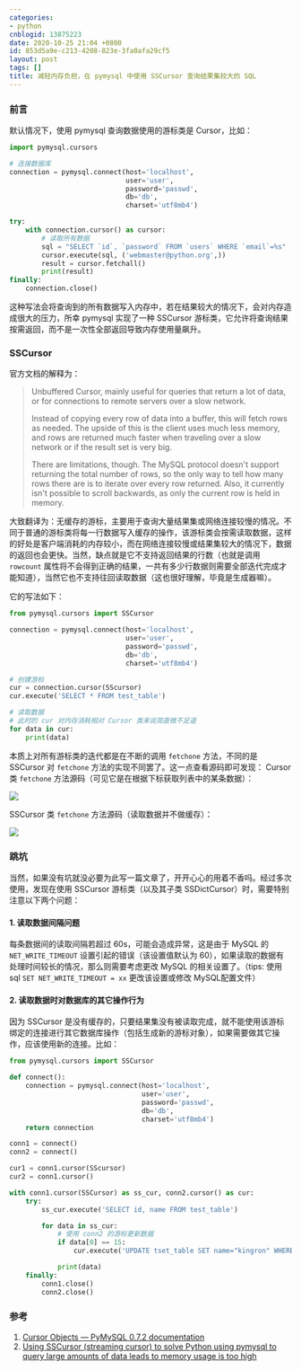 ```yaml
---
categories:
- python
cnblogid: 13875223
date: 2020-10-25 21:04 +0800
id: 853d5a9e-c213-4208-823e-3fa0afa29cf5
layout: post
tags: []
title: 减轻内存负担，在 pymysql 中使用 SSCursor 查询结果集较大的 SQL
---
```


### 前言

默认情况下，使用 pymysql 查询数据使用的游标类是 Cursor，比如：

```python
import pymysql.cursors

# 连接数据库
connection = pymysql.connect(host='localhost',
                             user='user',
                             password='passwd',
                             db='db',
                             charset='utf8mb4')

try:
    with connection.cursor() as cursor:
        # 读取所有数据
        sql = "SELECT `id`, `password` FROM `users` WHERE `email`=%s"
        cursor.execute(sql, ('webmaster@python.org',))
        result = cursor.fetchall()
        print(result)
finally:
    connection.close()
```

这种写法会将查询到的所有数据写入内存中，若在结果较大的情况下，会对内存造成很大的压力，所幸 pymysql 实现了一种 SSCursor 游标类，它允许将查询结果按需返回，而不是一次性全部返回导致内存使用量飙升。

### SSCursor

官方文档的解释为：

> Unbuffered Cursor, mainly useful for queries that return a lot of data,
> or for connections to remote servers over a slow network.
>
> Instead of copying every row of data into a buffer, this will fetch
> rows as needed. The upside of this is the client uses much less memory,
> and rows are returned much faster when traveling over a slow network
> or if the result set is very big.
>
> There are limitations, though. The MySQL protocol doesn't support
> returning the total number of rows, so the only way to tell how many rows
> there are is to iterate over every row returned. Also, it currently isn't
> possible to scroll backwards, as only the current row is held in memory.

大致翻译为：无缓存的游标，主要用于查询大量结果集或网络连接较慢的情况。不同于普通的游标类将每一行数据写入缓存的操作，该游标类会按需读取数据，这样的好处是客户端消耗的内存较小，而在网络连接较慢或结果集较大的情况下，数据的返回也会更快。当然，缺点就是它不支持返回结果的行数（也就是调用 `rowcount` 属性将不会得到正确的结果，一共有多少行数据则需要全部迭代完成才能知道），当然它也不支持往回读取数据（这也很好理解，毕竟是生成器嘛）。

它的写法如下：

```python
from pymysql.cursors import SSCursor

connection = pymysql.connect(host='localhost',
                             user='user',
                             password='passwd',
                             db='db',
                             charset='utf8mb4')

# 创建游标
cur = connection.cursor(SScursor)
cur.execute('SELECT * FROM test_table')

# 读取数据
# 此时的 cur 对内存消耗相对 Cursor 类来说简直微不足道
for data in cur:
    print(data)
```
本质上对所有游标类的迭代都是在不断的调用 `fetchone` 方法，不同的是 SSCursor 对 `fetchone` 方法的实现不同罢了。这一点查看源码即可发现：
Cursor 类 `fetchone` 方法源码（可见它是在根据下标获取列表中的某条数据）：

![](https://raw.githubusercontent.com/kingron117/pics/master/for/pylittleimage-20201025192721127.png)

SSCursor 类 `fetchone` 方法源码（读取数据并不做缓存）：

![](https://raw.githubusercontent.com/kingron117/pics/master/for/pylittleimage-20201025192825032.png)

### 跳坑

当然，如果没有坑就没必要为此写一篇文章了，开开心心的用着不香吗。经过多次使用，发现在使用 SSCursor 游标类（以及其子类 SSDictCursor）时，需要特别注意以下两个问题：

#### 1. 读取数据间隔问题

每条数据间的读取间隔若超过 60s，可能会造成异常，这是由于 MySQL 的 `NET_WRITE_TIMEOUT` 设置引起的错误（该设置值默认为 60），如果读取的数据有处理时间较长的情况，那么则需要考虑更改 MySQL 的相关设置了。（tips: 使用 sql `SET NET_WRITE_TIMEOUT = xx` 更改该设置或修改 MySQL配置文件）

#### 2. 读取数据时对数据库的其它操作行为

因为 SSCursor 是没有缓存的，只要结果集没有被读取完成，就不能使用该游标绑定的连接进行其它数据库操作（包括生成新的游标对象），如果需要做其它操作，应该使用新的连接。比如：

```python
from pymysql.cursors import SSCursor

def connect():
    connection = pymysql.connect(host='localhost',
                                 user='user',
                                 password='passwd',
                                 db='db',
                                 charset='utf8mb4')
    return connection

conn1 = connect()
conn2 = connect()

cur1 = conn1.cursor(SScursor)
cur2 = conn1.cursor()

with conn1.cursor(SSCursor) as ss_cur, conn2.cursor() as cur:
	try:
        ss_cur.execute('SELECT id, name FROM test_table')

        for data in ss_cur:
            # 使用 conn2 的游标更新数据
            if data[0] == 15:
                cur.execute('UPDATE tset_table SET name="kingron" WHERE id=%s', args=[data[0])

            print(data)
    finally:
    	conn1.close()
    	conn2.close()
```

### 参考

1. [Cursor Objects — PyMySQL 0.7.2 documentation](https://pymysql.readthedocs.io/en/latest/modules/cursors.html)
2. [Using SSCursor (streaming cursor) to solve Python using pymysql to query large amounts of data leads to memory usage is too high](https://www.programmersought.com/article/215831210/)
